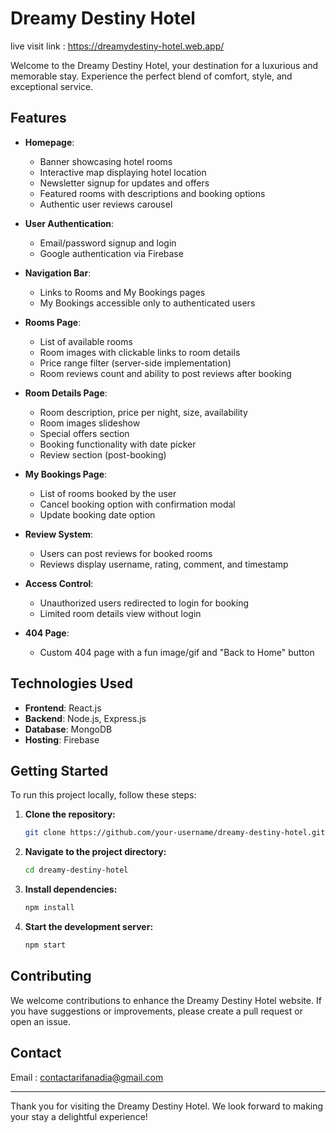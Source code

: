 # Dreamy Destiny Hotel

live visit link :  https://dreamydestiny-hotel.web.app/

Welcome to the Dreamy Destiny Hotel, your destination for a luxurious and memorable stay. Experience the perfect blend of comfort, style, and exceptional service.

## Features
- **Homepage**:
  - Banner showcasing hotel rooms
  - Interactive map displaying hotel location
  - Newsletter signup for updates and offers
  - Featured rooms with descriptions and booking options
  - Authentic user reviews carousel

- **User Authentication**:
  - Email/password signup and login
  - Google authentication via Firebase

- **Navigation Bar**:
  - Links to Rooms and My Bookings pages
  - My Bookings accessible only to authenticated users

- **Rooms Page**:
  - List of available rooms
  - Room images with clickable links to room details
  - Price range filter (server-side implementation)
  - Room reviews count and ability to post reviews after booking

- **Room Details Page**:
  - Room description, price per night, size, availability
  - Room images slideshow
  - Special offers section
  - Booking functionality with date picker
  - Review section (post-booking)

- **My Bookings Page**:
  - List of rooms booked by the user
  - Cancel booking option with confirmation modal
  - Update booking date option

- **Review System**:
  - Users can post reviews for booked rooms
  - Reviews display username, rating, comment, and timestamp

- **Access Control**:
  - Unauthorized users redirected to login for booking
  - Limited room details view without login

- **404 Page**:
  - Custom 404 page with a fun image/gif and "Back to Home" button

## Technologies Used

- **Frontend**: React.js
- **Backend**: Node.js, Express.js
- **Database**: MongoDB
- **Hosting**: Firebase


## Getting Started

To run this project locally, follow these steps:

1. **Clone the repository:**
    ```bash
    git clone https://github.com/your-username/dreamy-destiny-hotel.git
    ```
2. **Navigate to the project directory:**
    ```bash
    cd dreamy-destiny-hotel
    ```
3. **Install dependencies:**
    ```bash
    npm install
    ```
4. **Start the development server:**
    ```bash
    npm start
    ```

## Contributing

We welcome contributions to enhance the Dreamy Destiny Hotel website. If you have suggestions or improvements, please create a pull request or open an issue.

## Contact

Email : contactarifanadia@gmail.com

---

Thank you for visiting the Dreamy Destiny Hotel. We look forward to making your stay a delightful experience!


